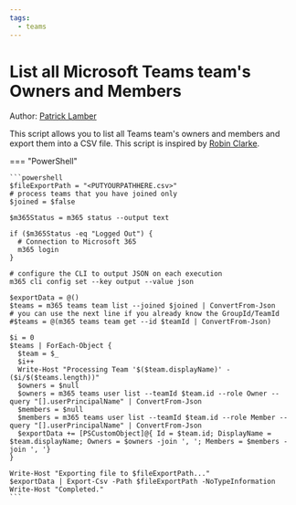 ```yaml
---
tags:
  - teams
---
```


# List all Microsoft Teams team's Owners and Members

Author: [Patrick Lamber](https://www.nubo.eu/List-All-Microsoft-Teams-Owners-And-Members/)

This script allows you to list all Teams team's owners and members and export them into a CSV file. This script is inspired by [Robin Clarke](https://dailysysadmin.com/KB/Article/3607/microsoft-teams-powershell-commands-to-list-all-members-and-owners/).

=== "PowerShell"

    ```powershell
    $fileExportPath = "<PUTYOURPATHHERE.csv>"
    # process teams that you have joined only
    $joined = $false

    $m365Status = m365 status --output text

    if ($m365Status -eq "Logged Out") {
      # Connection to Microsoft 365
      m365 login
    }

    # configure the CLI to output JSON on each execution
    m365 cli config set --key output --value json

    $exportData = @()
    $teams = m365 teams team list --joined $joined | ConvertFrom-Json
    # you can use the next line if you already know the GroupId/TeamId
    #$teams = @(m365 teams team get --id $teamId | ConvertFrom-Json)

    $i = 0
    $teams | ForEach-Object {
      $team = $_
      $i++
      Write-Host "Processing Team '$($team.displayName)' - ($i/$($teams.length))"
      $owners = $null
      $owners = m365 teams user list --teamId $team.id --role Owner --query "[].userPrincipalName" | ConvertFrom-Json
      $members = $null
      $members = m365 teams user list --teamId $team.id --role Member --query "[].userPrincipalName" | ConvertFrom-Json
      $exportData += [PSCustomObject]@{ Id = $team.id; DisplayName = $team.displayName; Owners = $owners -join ', '; Members = $members -join ', '}
    }

    Write-Host "Exporting file to $fileExportPath..."
    $exportData | Export-Csv -Path $fileExportPath -NoTypeInformation
    Write-Host "Completed."
    ```
